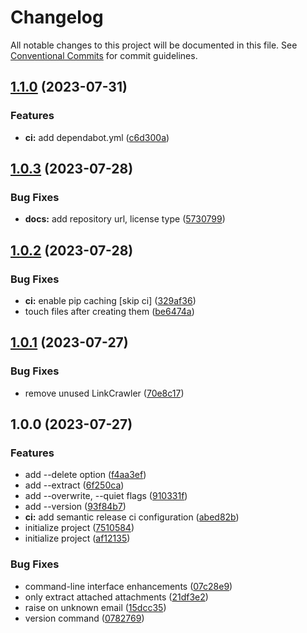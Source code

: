 # Changelog

All notable changes to this project will be documented in this file. See
[Conventional Commits](https://conventionalcommits.org) for commit guidelines.

## [1.1.0](https://github.com/mhsp/seppmail-converter/compare/v1.0.3...v1.1.0) (2023-07-31)


### Features

* **ci:** add dependabot.yml ([c6d300a](https://github.com/mhsp/seppmail-converter/commit/c6d300a7a588ca62e7b3c34f0b9bbe3cbf113115))

## [1.0.3](https://github.com/mhsp/seppmail-converter/compare/v1.0.2...v1.0.3) (2023-07-28)


### Bug Fixes

* **docs:** add repository url, license type ([5730799](https://github.com/mhsp/seppmail-converter/commit/573079903509f7a59019f6328fe915729534f8c0))

## [1.0.2](https://github.com/mhsp/seppmail-converter/compare/v1.0.1...v1.0.2) (2023-07-28)


### Bug Fixes

* **ci:** enable pip caching [skip ci] ([329af36](https://github.com/mhsp/seppmail-converter/commit/329af362b1a18f31da786123f457f72b57b3a4c1))
* touch files after creating them ([be6474a](https://github.com/mhsp/seppmail-converter/commit/be6474a479cb956c493ff23f7e0f93b839307e11))

## [1.0.1](https://github.com/mhsp/seppmail-converter/compare/v1.0.0...v1.0.1) (2023-07-27)


### Bug Fixes

* remove unused LinkCrawler ([70e8c17](https://github.com/mhsp/seppmail-converter/commit/70e8c1731275f27bacb13985a60b4ffb9cf3b17b))

## 1.0.0 (2023-07-27)


### Features

* add --delete option ([f4aa3ef](https://github.com/mhsp/seppmail-converter/commit/f4aa3ef92cb4e9ac7bda37d2eb9a9fc7a1059eb1))
* add --extract ([6f250ca](https://github.com/mhsp/seppmail-converter/commit/6f250ca1cf007e1cc5b095b113e2e3bae63c8bb4))
* add --overwrite, --quiet flags ([910331f](https://github.com/mhsp/seppmail-converter/commit/910331f84a33943fe502dfb047210354bfcf4cf8))
* add --version ([93f84b7](https://github.com/mhsp/seppmail-converter/commit/93f84b7555cbfc403138387a34e7d6cc2e8f668b))
* **ci:** add semantic release ci configuration ([abed82b](https://github.com/mhsp/seppmail-converter/commit/abed82b9bd4be178c3e7e08b82bc13a916471aa9))
* initialize project ([7510584](https://github.com/mhsp/seppmail-converter/commit/75105845b2b8e67ec3e6c0d774dcdc8699900fd1))
* initialize project ([af12135](https://github.com/mhsp/seppmail-converter/commit/af121358cec2bff262616df21b2ed0675362283a))


### Bug Fixes

* command-line interface enhancements ([07c28e9](https://github.com/mhsp/seppmail-converter/commit/07c28e9c36282aea47fc2f736b236f8c2624135a))
* only extract attached attachments ([21df3e2](https://github.com/mhsp/seppmail-converter/commit/21df3e28a2a4c8c14c2d631ace847b6c2144358a))
* raise on unknown email ([15dcc35](https://github.com/mhsp/seppmail-converter/commit/15dcc3530d44507f322b16d161027d24f098959b))
* version command ([0782769](https://github.com/mhsp/seppmail-converter/commit/07827695630513f93ade97a651572d33cf07f8ae))
